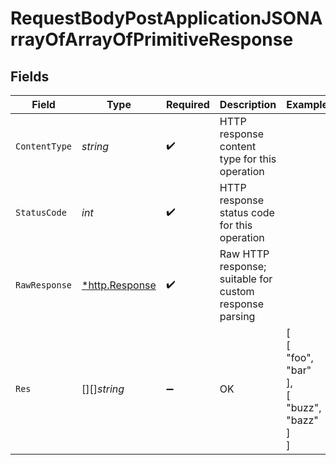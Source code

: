 # RequestBodyPostApplicationJSONArrayOfArrayOfPrimitiveResponse


## Fields

| Field                                                   | Type                                                    | Required                                                | Description                                             | Example                                                 |
| ------------------------------------------------------- | ------------------------------------------------------- | ------------------------------------------------------- | ------------------------------------------------------- | ------------------------------------------------------- |
| `ContentType`                                           | *string*                                                | :heavy_check_mark:                                      | HTTP response content type for this operation           |                                                         |
| `StatusCode`                                            | *int*                                                   | :heavy_check_mark:                                      | HTTP response status code for this operation            |                                                         |
| `RawResponse`                                           | [*http.Response](https://pkg.go.dev/net/http#Response)  | :heavy_check_mark:                                      | Raw HTTP response; suitable for custom response parsing |                                                         |
| `Res`                                                   | [][]*string*                                            | :heavy_minus_sign:                                      | OK                                                      | [<br/>[<br/>"foo",<br/>"bar"<br/>],<br/>[<br/>"buzz",<br/>"bazz"<br/>]<br/>] |